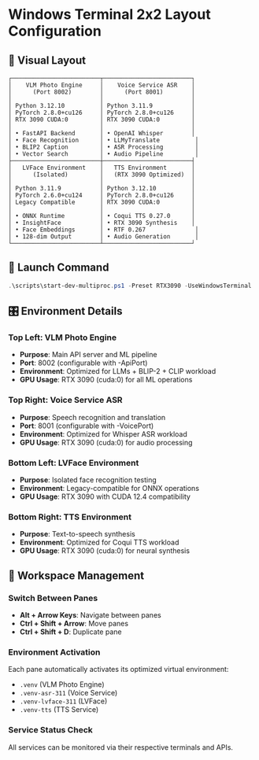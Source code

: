 # Windows Terminal 2x2 Layout Configuration

## 🎯 Visual Layout

```
┌─────────────────────────┬─────────────────────────┐
│    VLM Photo Engine     │    Voice Service ASR    │
│      (Port 8002)        │      (Port 8001)        │
│                         │                         │
│ Python 3.12.10          │ Python 3.11.9           │
│ PyTorch 2.8.0+cu126     │ PyTorch 2.8.0+cu126     │
│ RTX 3090 CUDA:0         │ RTX 3090 CUDA:0         │
│                         │                         │
│ • FastAPI Backend       │ • OpenAI Whisper        │
│ • Face Recognition      │ • LLMyTranslate          │
│ • BLIP2 Caption         │ • ASR Processing         │
│ • Vector Search         │ • Audio Pipeline         │
├─────────────────────────┼─────────────────────────┤
│   LVFace Environment    │   TTS Environment       │
│      (Isolated)         │   (RTX 3090 Optimized)  │
│                         │                         │
│ Python 3.11.9           │ Python 3.12.10          │
│ PyTorch 2.6.0+cu124     │ PyTorch 2.8.0+cu126     │
│ Legacy Compatible       │ RTX 3090 CUDA:0         │
│                         │                         │
│ • ONNX Runtime          │ • Coqui TTS 0.27.0      │
│ • InsightFace           │ • RTX 3090 Synthesis    │
│ • Face Embeddings       │ • RTF 0.267              │
│ • 128-dim Output        │ • Audio Generation       │
└─────────────────────────┴─────────────────────────┘
```

## 🚀 Launch Command

```powershell
.\scripts\start-dev-multiproc.ps1 -Preset RTX3090 -UseWindowsTerminal
```

## 🎛️ Environment Details

### Top Left: VLM Photo Engine
- **Purpose**: Main API server and ML pipeline
- **Port**: 8002 (configurable with -ApiPort)
- **Environment**: Optimized for LLMs + BLIP-2 + CLIP workload
- **GPU Usage**: RTX 3090 (cuda:0) for all ML operations

### Top Right: Voice Service ASR  
- **Purpose**: Speech recognition and translation
- **Port**: 8001 (configurable with -VoicePort)
- **Environment**: Optimized for Whisper ASR workload
- **GPU Usage**: RTX 3090 (cuda:0) for audio processing

### Bottom Left: LVFace Environment
- **Purpose**: Isolated face recognition testing
- **Environment**: Legacy-compatible for ONNX operations
- **GPU Usage**: RTX 3090 with CUDA 12.4 compatibility

### Bottom Right: TTS Environment
- **Purpose**: Text-to-speech synthesis
- **Environment**: Optimized for Coqui TTS workload  
- **GPU Usage**: RTX 3090 (cuda:0) for neural synthesis

## 🔧 Workspace Management

### Switch Between Panes
- **Alt + Arrow Keys**: Navigate between panes
- **Ctrl + Shift + Arrow**: Move panes
- **Ctrl + Shift + D**: Duplicate pane

### Environment Activation
Each pane automatically activates its optimized virtual environment:
- `.venv` (VLM Photo Engine)
- `.venv-asr-311` (Voice Service)  
- `.venv-lvface-311` (LVFace)
- `.venv-tts` (TTS Service)

### Service Status Check
All services can be monitored via their respective terminals and APIs.
